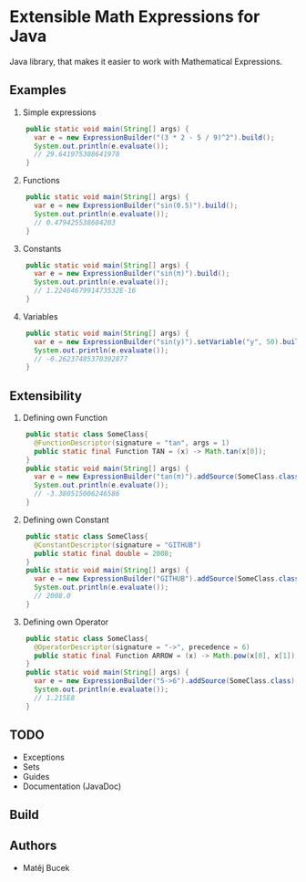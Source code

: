 # Extensible Math Expressions for Java
Java library, that makes it easier to work with Mathematical Expressions.

## Examples
1. Simple expressions
```java
    public static void main(String[] args) {
      var e = new ExpressionBuilder("(3 * 2 - 5 / 9)^2").build();
      System.out.println(e.evaluate());
      // 29.641975308641978
    }
```
2. Functions
```java
    public static void main(String[] args) {
      var e = new ExpressionBuilder("sin(0.5)").build();
      System.out.println(e.evaluate());
      // 0.479425538604203
    }
```
3. Constants
```java
    public static void main(String[] args) {
      var e = new ExpressionBuilder("sin(π)").build();
      System.out.println(e.evaluate());
      // 1.2246467991473532E-16
    }
```
4. Variables
```java
    public static void main(String[] args) {
      var e = new ExpressionBuilder("sin(y)").setVariable("y", 50).build();
      System.out.println(e.evaluate());
      // -0.26237485370392877
    }
```

## Extensibility
1. Defining own Function
```java
    public static class SomeClass{
      @FunctionDescriptor(signature = "tan", args = 1)
      public static final Function TAN = (x) -> Math.tan(x[0]);
    }
    public static void main(String[] args) {
      var e = new ExpressionBuilder("tan(π)").addSource(SomeClass.class).build();
      System.out.println(e.evaluate());
      // -3.380515006246586
    }
```

2. Defining own Constant
```java
    public static class SomeClass{
      @ConstantDescriptor(signature = "GITHUB")
      public static final double = 2008;
    }
    public static void main(String[] args) {
      var e = new ExpressionBuilder("GITHUB").addSource(SomeClass.class).build();
      System.out.println(e.evaluate());
      // 2008.0
    }
```

3. Defining own Operator
```java
    public static class SomeClass{
      @OperatorDescriptor(signature = "->", precedence = 6)
      public static final Function ARROW = (x) -> Math.pow(x[0], x[1]) * Math.pow(x[1], x[0]); 
    }
    public static void main(String[] args) {
      var e = new ExpressionBuilder("5->6").addSource(SomeClass.class).build();
      System.out.println(e.evaluate());
      // 1.215E8
    }
```
## TODO
* Exceptions
* Sets
* Guides 
* Documentation (JavaDoc)

## Build

## Authors
* Matěj Bucek

